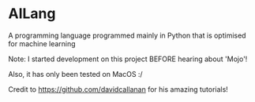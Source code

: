 # AILang
A programming language programmed mainly in Python that is optimised for machine learning

Note: I started development on this project BEFORE hearing about 'Mojo'!

Also, it has only been tested on MacOS :/

Credit to https://github.com/davidcallanan for his amazing tutorials!
